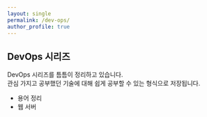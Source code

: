 ```yaml
---
layout: single
permalink: /dev-ops/
author_profile: true
---
```


## DevOps 시리즈
DevOps 시리즈를 틈틈이 정리하고 있습니다.  
관심 가지고 공부했던 기술에 대해 쉽게 공부할 수 있는 형식으로 저장됩니다.

- 용어 정리
- 웹 서버
